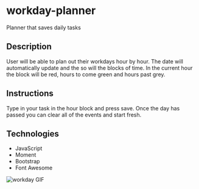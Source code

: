 # workday-planner
Planner that saves daily tasks

## Description
User will be able to plan out their workdays hour by hour. The date will automatically update and the so will the blocks of time. In the current hour the block will be red, hours to come green and hours past grey.

## Instructions
Type in your task in the hour block and press save. Once the day has passed you can clear all of the events and start fresh.

## Technologies
* JavaScript
* Moment
* Bootstrap
* Font Awesome

![workday GIF](Assets/workday.gif)